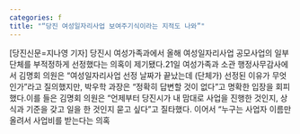 ```yaml
---
categories: f
title: "“당진 여성일자리사업 보여주기식이라는 지적도 나와”"
---
```

[당진신문=지나영 기자] 당진시 여성가족과에서 올해 여성일자리사업 공모사업의 일부 단체를 부적정하게 선정했다는 의혹이 제기됐다.21일 여성가족과 소관 행정사무감사에서 김명회 의원은 “여성일자리사업 선정 날짜가 끝났는데 (단체가) 선정된 이유가 무엇인가”라고 질의했지만, 박우학 과장은 “정확히 답변할 것이 없다”고 명확한 입장을 회피했다.이를 들은 김명회 의원은 “언제부터 당진시가 내 맘대로 사업을 진행한 것인지, 상식과 기준을 갖고 일을 한 것인지 묻고 싶다”고 질타했다. 이어서 “누구는 사업자 이름만 올려서 사업비를 받는다는 의혹